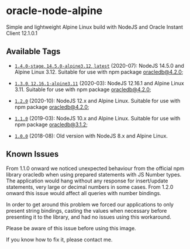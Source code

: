 # oracle-node-alpine
Simple and lightweight Alpine Linux build with NodeJS and Oracle Instant Client 12.1.0.1

## Available Tags

* [```1.4.0-stage```, ```14.5.0-alpine3.12```, ```latest```](https://github.com/dnorio/oracle-node-alpine/tree/9558dbefd634763241ae47783865db1dc4146c45) (2020-07): NodeJS 14.5.0 and Alpine Linux 3.12. Suitable for use with npm package oracledb@4.2.0;

* [```1.3.0```, ```12.16.1-alpine3.11```](https://github.com/dnorio/oracle-node-alpine/tree/8549b389da3bc43219ee54d59eb93a1992b4b0f0) (2020-03): NodeJS 12.16.1 and Alpine Linux 3.11. Suitable for use with npm package oracledb@4.2.0;

* [```1.2.0```](https://github.com/dnorio/oracle-node-alpine/tree/07f1a79421dc4e589710db5fcc40719b07dfff92) (2020-10): NodeJS 12.x and Alpine Linux. Suitable for use with npm package oracledb@4.2.0;

* [```1.1.0```](https://github.com/dnorio/oracle-node-alpine/tree/5f1251b7eb366a6959553ac77be682739ba331a9) (2019-03): NodeJS 10.x and Alpine Linux. Suitable for use with npm package oracledb@3.1.2;

* [```1.0.0```](https://github.com/dnorio/oracle-node-alpine/tree/fb5ebca57447f3eeff1283dd9c8da94e058de177) (2018-08): Old version with NodeJS 8.x and Alpine Linux.

## Known Issues
From 1.1.0 onward we noticed unexpected behaviour from the official npm library oracledb when using prepared statements with JS Number types. The application would hang without any response for insert/update statements, very large or decimal numbers in some cases. From 1.2.0 onward this issue would affect all queries with number bindings.

In order to get around this problem we forced our applications to only present string bindings, casting the values when necessary before presenting it to the library, and had no issues using this workaround.

Please be aware of this issue before using this image.

If you know how to fix it, please contact me.